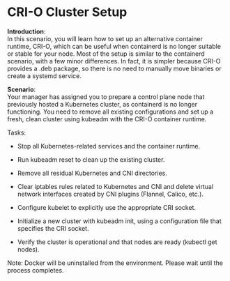 # CRI-O Cluster Setup

**Introduction**: </br> 
In this scenario, you will learn how to set up an alternative container runtime, CRI-O, which can be useful when containerd is no longer suitable or stable for your node. Most of the setup is similar to the containerd scenario, with a few minor differences. In fact, it is simpler because CRI-O provides a .deb package, so there is no need to manually move binaries or create a systemd service.

**Scenario**: </br>
Your manager has assigned you to prepare a control plane node that previously hosted a Kubernetes cluster, as containerd is no longer functioning. You need to remove all existing configurations and set up a fresh, clean cluster using kubeadm with the CRI-O container runtime.

Tasks:

- Stop all Kubernetes-related services and the container runtime.

- Run kubeadm reset to clean up the existing cluster.

- Remove all residual Kubernetes and CNI directories.

- Clear iptables rules related to Kubernetes and CNI and delete virtual network interfaces created by CNI plugins (Flannel, Calico, etc.).

- Configure kubelet to explicitly use the appropriate CRI socket.

- Initialize a new cluster with kubeadm init, using a configuration file that specifies the CRI socket.

- Verify the cluster is operational and that nodes are ready (kubectl get nodes).

Note: Docker will be uninstalled from the environment. Please wait until the process completes.
